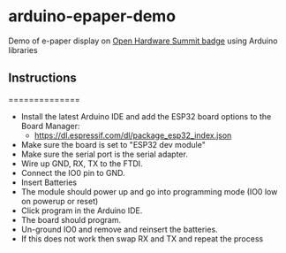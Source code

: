 # arduino-epaper-demo
Demo of e-paper display on [Open Hardware Summit badge](https://hackaday.io/project/112222-2018-open-hardware-summit-badge) using Arduino libraries

## Instructions
==============
* Install the latest Arduino IDE and add the ESP32 board options to the Board Manager:
  * https://dl.espressif.com/dl/package_esp32_index.json
* Make sure the board is set to "ESP32 dev module"
* Make sure the serial port is the serial adapter.
* Wire up GND, RX, TX to the FTDI.
* Connect the IO0 pin to GND.
* Insert Batteries
* The module should power up and go into programming mode (IO0 low on powerup or reset)
* Click program in the Arduino IDE.
* The board should program.
* Un-ground IO0 and remove and reinsert the batteries.
* If this does not work then swap RX and TX and repeat the process
